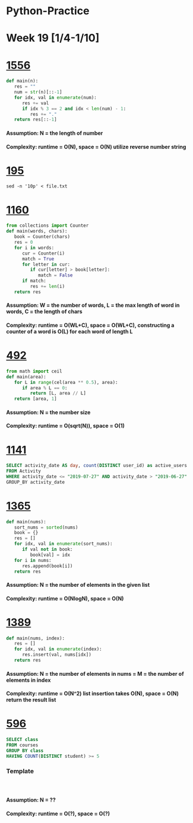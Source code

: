 # Python-Practice

# Week 19 [1/4-1/10]

# [1556](https://leetcode.com/problems/thousand-separator/)
```python
def main(n):
   res = ""
   num = str(n)[::-1]
   for idx, val in enumerate(num):
      res += val
      if idx % 3 == 2 and idx < len(num) - 1:
         res += "."
   return res[::-1]
```
#### Assumption: N = the length of number
#### Complexity: runtime = O(N), space = O(N) utilize reverse number string

# [195](https://leetcode.com/problems/tenth-line/)
```shell
sed -n '10p' < file.txt
```

# [1160](https://leetcode.com/problems/find-words-that-can-be-formed-by-characters/)
```python
from collections import Counter
def main(words, chars):
   book = Counter(chars)
   res = 0
   for i in words:
      cur = Counter(i)
      match = True
      for letter in cur:
         if cur[letter] > book[letter]:
            match = False
      if match:
         res += len(i)
   return res
```
#### Assumption: W = the number of words, L = the max length of word in words, C = the length of chars
#### Complexity: runtime = O(WL+C), space = O(WL+C), constructing a counter of a word is O(L) for each word of length L

# [492](https://leetcode.com/problems/construct-the-rectangle/)
```python
from math import ceil
def main(area):
   for L in range(cel(area ** 0.5), area):
      if area % L == 0:
         return [L, area // L]
   return [area, 1]
```
#### Assumption: N = the number size
#### Complexity: runtime = O(sqrt(N)), space = O(1)

# [1141](https://leetcode.com/problems/user-activity-for-the-past-30-days-i/)
```sql
SELECT activity_date AS day, count(DISTINCT user_id) as active_users
FROM Activity
WHERE activity_date <= "2019-07-27" AND activity_date > "2019-06-27"
GROUP_BY activity_date
```

# [1365](https://leetcode.com/problems/how-many-numbers-are-smaller-than-the-current-number/)
```python
def main(nums):
   sort_nums = sorted(nums)
   book = {}
   res = []
   for idx, val in enumerate(sort_nums):
      if val not in book:
         book[val] = idx
   for i in nums:
      res.append(book[i])
   return res
```
#### Assumption: N = the number of elements in the given list
#### Complexity: runtime = O(NlogN), space = O(N)

# [1389](https://leetcode.com/problems/create-target-array-in-the-given-order/)
```python
def main(nums, index):
   res = []
   for idx, val in enumerate(index):
      res.insert(val, nums[idx])
   return res
```
#### Assumption: N = the number of elements in nums = M = the number of elements in index
#### Complexity: runtime = O(N^2) list insertion takes O(N), space = O(N) return the result list

# [596](https://leetcode.com/problems/classes-more-than-5-students/)
```sql
SELECT class
FROM courses
GROUP BY class
HAVING COUNT(DISTINCT student) >= 5
```

### Template
# []()
```python
```
#### Assumption: N = ??
#### Complexity: runtime = O(?), space = O(?)
